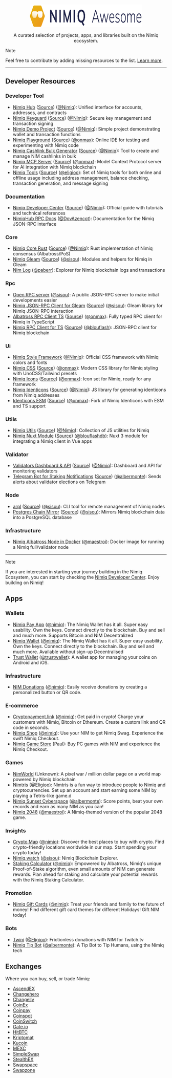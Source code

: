 <p align="center">
  <a href="https://github.com/onmax/nimiq-awesome" target="_blank">
    <picture>
      <source media="(prefers-color-scheme: dark)" srcset="https://raw.githubusercontent.com/onmax/nimiq-awesome/HEAD/.github/logo-dark.svg">
      <source media="(prefers-color-scheme: light)" srcset="https://raw.githubusercontent.com/onmax/nimiq-awesome/HEAD/.github/logo-light.svg">
      <img alt="Nimiq Awesome" src="https://raw.githubusercontent.com/onmax/nimiq-awesome/HEAD/.github/logo-light.svg" width="350" height="70" style="max-width: 100%;">
    </picture>
  </a>
</p>

<p align="center">
  A curated selection of projects, apps, and libraries built on the Nimiq ecosystem.
</p>

> [!NOTE]
> Feel free to contribute by adding missing resources to the list. [Learn more](./CONTRIBUTING.md).

---


<!-- automd:file src="./src/resources.md" -->
## Developer Resources

### Developer Tool

- [Nimiq Hub](https://hub.nimiq.com/) ([Source](https://github.com/nimiq/hub)) ([@Nimiq](https://github.com/Nimiq)): Unified interface for accounts, addresses, and contracts
- [Nimiq Keyguard](https://keyguard.nimiq.com/) ([Source](https://github.com/nimiq/keyguard)) ([@Nimiq](https://github.com/Nimiq)): Secure key management and transaction signing
- [Nimiq Demo Project](https://github.com/nimiq/nimiq-demo) ([Source](https://github.com/nimiq/nimiq-demo)) ([@Nimiq](https://github.com/Nimiq)): Simple project demonstrating wallet and transaction functions
- [Nimiq Playground](https://nimiq-playground.pages.dev/) ([Source](https://github.com/onmax/nimiq-playground)) ([@onmax](https://github.com/onmax)): Online IDE for testing and experimenting with Nimiq code
- [Nimiq Cashlink Bulk Generator](https://github.com/nimiq/cashlink-generator) ([Source](https://github.com/nimiq/cashlink-generator/tree/master)) ([@Nimiq](https://github.com/Nimiq)): Tool to create and manage NIM cashlinks in bulk
- [Nimiq MCP Server](https://github.com/onmax/nimiq-mcp) ([Source](https://github.com/onmax/nimiq-mcp)) ([@onmax](https://github.com/onmax)): Model Context Protocol server for AI integration with Nimiq blockchain
- [Nimiq Tools](https://nimiq-tools.github.io/) ([Source](https://github.com/nimiq-tools/nimiq-tools.github.io)) ([@eligioo](https://github.com/eligioo)): Set of Nimiq tools for both online and offline usage including address management, balance checking, transaction generation, and message signing

### Documentation

- [Nimiq Developer Center](https://nimiq.com/developers/) ([Source](https://github.com/nimiq/developer-center)) ([@Nimiq](https://github.com/Nimiq)): Official guide with tutorials and technical references
- [NimiqHub RPC Docs](https://www.nimiqhub.com/docs/rpc) ([@DovAzencot](https://github.com/DovAzencot)): Documentation for the Nimiq JSON-RPC interface

### Core

- [Nimiq Core Rust](https://github.com/nimiq/core-rs-albatross) ([Source](https://github.com/nimiq/core-rs-albatross)) ([@Nimiq](https://github.com/Nimiq)): Rust implementation of Nimiq consensus (Albatross/PoS)
- [Nimiq Gleam](https://github.com/sisou/nimiq_gleam) ([Source](https://github.com/sisou/nimiq_gleam)) ([@sisou](https://github.com/sisou)): Modules and helpers for Nimiq in Gleam
- [Nim Log](https://nimlog.paberr.net/history.html) ([@paberr](https://github.com/paberr)): Explorer for Nimiq blockchain logs and transactions

### Rpc

- [Open RPC server](https://rpc.nimiqwatch.com/) ([@sisou](https://github.com/sisou)): A public JSON-RPC server to make initial developments easier
- [Nimiq JSON-RPC Client for Gleam](https://github.com/sisou/gleam-nimiq-rpc) ([Source](https://github.com/sisou/gleam-nimiq-rpc)) ([@sisou](https://github.com/sisou)): Gleam library for Nimiq JSON-RPC interaction
- [Albatross RPC Client TS](https://github.com/onmax/albatross-rpc-client-ts) ([Source](https://github.com/onmax/albatross-rpc-client-ts)) ([@onmax](https://github.com/onmax)): Fully typed RPC client for Nimiq in TypeScript
- [Nimiq RPC Client for TS](https://jsr.io/@blouflash/nimiq-rpc) ([Source](https://jsr.io/@blouflash/nimiq-rpc)) ([@blouflash](https://github.com/blouflash)): JSON-RPC client for Nimiq blockchain

### Ui

- [Nimiq Style Framework](https://nimiq.github.io/nimiq-style/) ([@Nimiq](https://github.com/Nimiq)): Official CSS framework with Nimiq colors and fonts
- [Nimiq CSS](https://github.com/onmax/nimiq-ui/tree/main/packages/nimiq-css) ([Source](https://github.com/onmax/nimiq-ui/tree/main/packages/nimiq-css)) ([@onmax](https://github.com/onmax)): Modern CSS library for Nimiq styling with UnoCSS/Tailwind presets
- [Nimiq Icons](https://www.nimiq.com/developers/build/ui/design/icons) ([Source](https://github.com/onmax/nimiq-ui/tree/main/packages/nimiq-icons)) ([@onmax](https://github.com/onmax)): Icon set for Nimiq, ready for any framework
- [Nimiq Identicons](https://github.com/nimiq/identicons) ([Source](https://github.com/nimiq/identicons)) ([@Nimiq](https://github.com/Nimiq)): JS library for generating identicons from Nimiq addresses
- [Identicons ESM](https://onmax.github.io/nimiq-identicons/) ([Source](https://github.com/onmax/nimiq-identicons)) ([@onmax](https://github.com/onmax)): Fork of Nimiq Identicons with ESM and TS support

### Utils

- [Nimiq Utils](https://github.com/nimiq/nimiq-utils) ([Source](https://github.com/nimiq/nimiq-utils)) ([@Nimiq](https://github.com/Nimiq)): Collection of JS utilities for Nimiq
- [Nimiq Nuxt Module](https://github.com/blouflashdb/nimiq-nuxt-module) ([Source](https://github.com/blouflashdb/nimiq-nuxt-module)) ([@blouflashdb](https://github.com/blouflashdb)): Nuxt 3 module for integrating a Nimiq client in Vue apps

### Validator

- [Validators Dashboard & API](https://validators-api-mainnet.nuxt.dev/) ([Source](https://github.com/nimiq/validators-api)) ([@Nimiq](https://github.com/Nimiq)): Dashboard and API for monitoring validators
- [Telegram Bot for Staking Notifications](https://github.com/Albermonte/validator-election-bot) ([Source](https://github.com/Albermonte/validator-election-bot)) ([@albermonte](https://github.com/albermonte)): Sends alerts about validator elections on Telegram

### Node

- [arpl](https://github.com/sisou/arpl) ([Source](https://github.com/sisou/arpl)) ([@sisou](https://github.com/sisou)): CLI tool for remote management of Nimiq nodes
- [Postgres Chain Mirror](https://github.com/sisou/bun-drizzle-chain-mirror) ([Source](https://github.com/sisou/bun-drizzle-chain-mirror)) ([@sisou](https://github.com/sisou)): Mirrors Nimiq blockchain data into a PostgreSQL database

### Infrastructure

- [Nimiq Albatross Node in Docker](https://hub.docker.com/r/maestroi/nimiq-albatross) ([@maestroi](https://github.com/maestroi)): Docker image for running a Nimiq full/validator node

<!-- /automd -->


---

> [!NOTE]
> If you are interested in starting your journey building in the Nimiq Ecosystem, you can start by checking the [Nimiq Developer Center](https://nimiq.com/developers/). Enjoy building on Nimiq!


<!-- automd:file src="./src/apps.md" -->
## Apps

### Wallets

- [Nimiq Pay App](https://nimiq.com/nimiq-pay/) ([@nimiq](https://github.com/nimiq)): The Nimiq Wallet has it all. Super easy usability. Own the keys. Connect directly to the blockchain. Buy and sell and much more. Supports Bitcoin and NIM Decentralized
- [Nimiq Wallet](https://nimiq.com/wallet/) ([@nimiq](https://github.com/nimiq)): The Nimiq Wallet has it all. Super easy usability. Own the keys. Connect directly to the blockchain. Buy and sell and much more. Available without sign-up Decentralised
- [Trust Wallet](https://trustwallet.com/nimiq-wallet) ([@trustwallet](https://github.com/trustwallet)): A wallet app for managing your coins on Android and iOS.

### Infrastructure

- [NIM Donations](https://www.nimiq.com/accept-donations/) ([@nimiq](https://github.com/nimiq)): Easily receive donations by creating a personalized button or QR code.

### E-commerce

- [Cryptopayment.link](https://cryptopayment.link/) ([@nimiq](https://github.com/nimiq)): Get paid in crypto! Charge your customers with Nimiq, Bitcoin or Ethereum. Create a custom link and QR code in seconds.
- [Nimiq Shop](https://shop.nimiq.com/) ([@nimiq](https://github.com/nimiq)): Use your NIM to get Nimiq Swag. Experience the swift Nimiq Checkout.
- [Nimiq Game Store](https://nimiq-game-store.paulgertz.com/) (Paul): Buy PC games with NIM and experience the Nimiq Checkout.

### Games

- [NimWorld](https://world.nimpowered.com/) (Unknown): A pixel war / million dollar page on a world map powered by Nimiq blockchain
- [Nimtris](https://nimtris.com/) ([@Eligioo](https://github.com/Eligioo)): Nimtris is a fun way to introduce people to Nimiq and cryptocurrencies. Set up an account and start earning some NIM by playing a Tetris-like game.d
- [Nimiq Sunset Cyberspace](https://play.google.com/store/src/details?id=com.nimiqsunsetcyberspace&hl=de&gl=US) ([@albermonte](https://github.com/albermonte)): Score points, beat your own records and earn as many NIM as you can!
- [Nimiq 2048](https://2048.nimiq.com/) ([@maestroi](https://github.com/maestroi)): A Nimiq-themed version of the popular 2048 game.

### Insights

- [Crypto Map](https://map.nimiq.com) ([@nimiq](https://github.com/nimiq)): Discover the best places to buy with crypto. Find crypto-friendly locations worldwide in our map. Start spending your crypto today!
- [Nimiq.watch](https://nimiq.watch/) ([@sisou](https://github.com/sisou)): Nimiq Blockchain Explorer.
- [Staking Calculator](https://www.nimiq.com/staking-calculator/) ([@nimiq](https://github.com/nimiq)): Empowered by Albatross, Nimiq's unique Proof-of-Stake algorithm, even small amounts of NIM can generate rewards. Plan ahead for staking and calculate your potential rewards with the Nimiq Staking Calculator.

### Promotion

- [Nimiq Gift Cards](https://www.nimiq.com/cards/) ([@nimiq](https://github.com/nimiq)): Treat your friends and family to the future of money! Find different gift card themes for different Holidays! Gift NIM today!

### Bots

- [Twini](https://github.com/Eligioo/twinibot-telegram) ([@Eligioo](https://github.com/Eligioo)): Frictionless donations with NIM for Twitch.tv
- [Nimiq Tip Bot](https://t.me/NimiqTipBot) ([@albermonte](https://github.com/albermonte)): A Tip Bot to Tip Humans, using the Nimiq tech

<!-- /automd -->

<!-- automd:file src="./src/exchanges.md" -->
## Exchanges

Where you can buy, sell, or trade Nimiq:

- [AscendEX](https://ascendex.com/en)
- [Changehero](https://changehero.io/)
- [Changelly](https://changelly.com/)
- [CoinEx](https://www.coinex.com/en)
- [Coinpay](https://coinpay.cr/)
- [Coinspot](https://www.coinspot.com.au/)
- [CoinSwitch](https://coinswitch.co/)
- [Gate.io](https://gate.io/)
- [HitBTC](https://hitbtc.com/)
- [Kriptomat](https://kriptomat.io/)
- [Kucoin](https://www.kucoin.com/trade)
- [MEXC](https://www.mexc.com/)
- [SimpleSwap](https://simpleswap.io/)
- [StealthEX](https://stealthex.io/)
- [Swapspace](https://swapspace.co/)
- [Swapzone](https://swapzone.io/)

<!-- /automd -->
